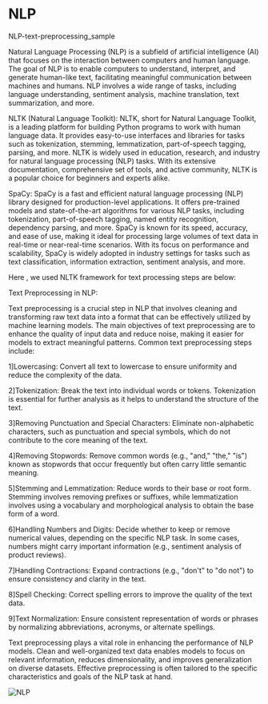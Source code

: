 # NLP
NLP-text-preprocessing_sample


Natural Language Processing (NLP) is a subfield of artificial intelligence (AI) that focuses on the interaction between computers and human language. The goal of NLP is to enable computers to understand, interpret, and generate human-like text, facilitating meaningful communication between machines and humans. NLP involves a wide range of tasks, including language understanding, sentiment analysis, machine translation, text summarization, and more.

NLTK (Natural Language Toolkit):
NLTK, short for Natural Language Toolkit, is a leading platform for building Python programs to work with human language data. It provides easy-to-use interfaces and libraries for tasks such as tokenization, stemming, lemmatization, part-of-speech tagging, parsing, and more. NLTK is widely used in education, research, and industry for natural language processing (NLP) tasks. With its extensive documentation, comprehensive set of tools, and active community, NLTK is a popular choice for beginners and experts alike.

SpaCy:
SpaCy is a fast and efficient natural language processing (NLP) library designed for production-level applications. It offers pre-trained models and state-of-the-art algorithms for various NLP tasks, including tokenization, part-of-speech tagging, named entity recognition, dependency parsing, and more. SpaCy is known for its speed, accuracy, and ease of use, making it ideal for processing large volumes of text data in real-time or near-real-time scenarios. With its focus on performance and scalability, SpaCy is widely adopted in industry settings for tasks such as text classification, information extraction, sentiment analysis, and more.

Here , we used NLTK framework for text processing steps are below:

Text Preprocessing in NLP:

Text preprocessing is a crucial step in NLP that involves cleaning and transforming raw text data into a format that can be effectively utilized by machine learning models. The main objectives of text preprocessing are to enhance the quality of input data and reduce noise, making it easier for models to extract meaningful patterns. Common text preprocessing steps include:

1]Lowercasing:
Convert all text to lowercase to ensure uniformity and reduce the complexity of the data.

2]Tokenization:
Break the text into individual words or tokens. Tokenization is essential for further analysis as it helps to understand the structure of the text.

3]Removing Punctuation and Special Characters:
Eliminate non-alphabetic characters, such as punctuation and special symbols, which do not contribute to the core meaning of the text.

4]Removing Stopwords:
Remove common words (e.g., "and," "the," "is") known as stopwords that occur frequently but often carry little semantic meaning.

5]Stemming and Lemmatization:
Reduce words to their base or root form. Stemming involves removing prefixes or suffixes, while lemmatization involves using a vocabulary and morphological analysis to obtain the base form of a word.

6]Handling Numbers and Digits:
Decide whether to keep or remove numerical values, depending on the specific NLP task. In some cases, numbers might carry important information (e.g., sentiment analysis of product reviews).

7]Handling Contractions:
Expand contractions (e.g., "don't" to "do not") to ensure consistency and clarity in the text.

8]Spell Checking:
Correct spelling errors to improve the quality of the text data.

9]Text Normalization:
Ensure consistent representation of words or phrases by normalizing abbreviations, acronyms, or alternate spellings.


Text preprocessing plays a vital role in enhancing the performance of NLP models. Clean and well-organized text data enables models to focus on relevant information, reduces dimensionality, and improves generalization on diverse datasets. Effective preprocessing is often tailored to the specific characteristics and goals of the NLP task at hand.




![NLP](https://github.com/PrashantC-9895/NLP/assets/143035523/c42d2720-41d3-44cb-a956-a95d280d130d)



